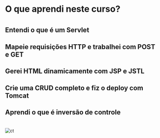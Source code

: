 # O que aprendi neste curso?
#
## Entendi o que é um Servlet
## Mapeie requisições HTTP e trabalhei com POST e GET
## Gerei HTML dinamicamente com JSP e JSTL
## Crie uma CRUD completo e fiz o deploy com Tomcat
## Aprendi o que é inversão de controle
#
![ct](https://user-images.githubusercontent.com/76777760/166341418-1783b1c0-d61f-435c-874e-f556d54cc22c.png)
